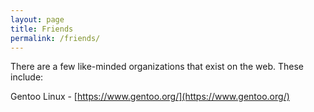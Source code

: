 ```yaml
---
layout: page
title: Friends
permalink: /friends/
---
```


There are a few like-minded organizations that exist on the web. These include:

Gentoo Linux - [https://www.gentoo.org/](https://www.gentoo.org/)